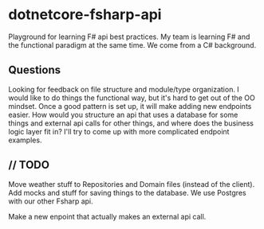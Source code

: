 # dotnetcore-fsharp-api
Playground for learning F# api best practices. My team is learning F# and the functional paradigm at the same time. We come from a C# background.

## Questions

Looking for feedback on file structure and module/type organization. I would like to do things the functional way, but it's hard to get out of the OO mindset. Once a good pattern is set up, it will make adding new endpoints easier. How would you structure an api that uses a database for some things and external api calls for other things, and where does the business logic layer fit in? I'll try to come up with more complicated endpoint examples.


## // TODO

Move weather stuff to Repositories and Domain files (instead of the client). Add mocks and stuff for saving things to the database. We use Postgres with our other Fsharp api.

Make a new enpoint that actually makes an external api call.